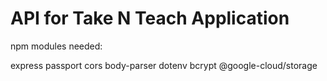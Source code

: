 # API for Take N Teach Application

npm modules needed:

express
passport
cors
body-parser
dotenv
bcrypt
@google-cloud/storage


